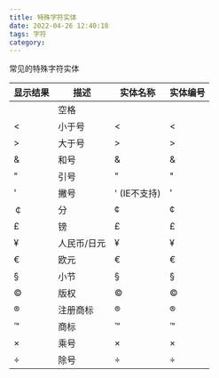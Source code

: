 ```yaml
---
title: 特殊字符实体
date: 2022-04-26 12:40:18
tags: 字符
category:
---
```


常见的特殊字符实体

<!-- more -->

| 显示结果 | 描述        | 实体名称          | 实体编号 |
| -------- | ----------- | ----------------- | -------- |
|          | 空格        | &nbsp;            | &#160;   |
| <        | 小于号      | &lt;              | &#60;    |
| >        | 大于号      | &gt;              | &#62;    |
| &        | 和号        | &amp;             | &#38;    |
| "        | 引号        | &quot;            | &#34;    |
| '        | 撇号        | &apos; (IE不支持) | &#39;    |
| ￠       | 分          | &cent;            | &#162;   |
| £        | 镑          | &pound;           | &#163;   |
| ¥        | 人民币/日元 | &yen;             | &#165;   |
| €        | 欧元        | &euro;            | &#8364;  |
| §        | 小节        | &sect;            | &#167;   |
| ©        | 版权        | &copy;            | &#169;   |
| ®        | 注册商标    | &reg;             | &#174;   |
| ™        | 商标        | &trade;           | &#8482;  |
| ×        | 乘号        | &times;           | &#215;   |
| ÷        | 除号        | &divide;          | &#247;   |

